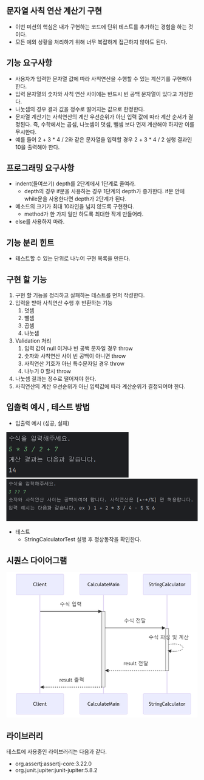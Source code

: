 ## 문자열 사칙 연산 계산기 구현

- 이번 미션의 핵심은 내가 구현하는 코드에 단위 테스트를 추가하는 경험을 하는 것이다.
- 모든 예외 상황을 처리하기 위해 너무 복잡하게 접근하지 않아도 된다.

## 기능 요구사항

- 사용자가 입력한 문자열 값에 따라 사칙연산을 수행할 수 있는 계산기를 구현해야 한다.
- 입력 문자열의 숫자와 사칙 연산 사이에는 반드시 빈 공백 문자열이 있다고 가정한다.
- 나눗셈의 경우 결과 값을 정수로 떨어지는 값으로 한정한다.
- 문자열 계산기는 사칙연산의 계산 우선순위가 아닌 입력 값에 따라 계산 순서가 결정된다. 즉, 수학에서는 곱셈, 나눗셈이 덧셈, 뺄셈 보다 먼저 계산해야 하지만 이를 무시한다.
- 예를 들어 2 + 3 * 4 / 2와 같은 문자열을 입력할 경우 2 + 3 * 4 / 2 실행 결과인 10을 출력해야 한다.

## 프로그래밍 요구사항

- indent(들여쓰기) depth를 2단계에서 1단계로 줄여라.
    - depth의 경우 if문을 사용하는 경우 1단계의 depth가 증가한다. if문 안에 while문을 사용한다면 depth가 2단계가 된다.
- 메소드의 크기가 최대 10라인을 넘지 않도록 구현한다.
    - method가 한 가지 일만 하도록 최대한 작게 만들어라.
- else를 사용하지 마라.

## 기능 분리 힌트

- 테스트할 수 있는 단위로 나누어 구현 목록을 만든다.

## 구현 할 기능

1. 구현 할 기능을 정리하고 실패하는 테스트를 먼저 작성한다.
2. 입력을 받아 사칙연산 수행 후 반환하는 기능
    1. 덧셈
    2. 뺄셈
    3. 곱셈
    4. 나눗셈
3. Validation 처리
    1. 입력 값이 null 이거나 빈 공백 문자일 경우 throw
    2. 숫자와 사칙연산 사이 빈 공백이 아니면 throw
    3. 사칙연산 기호가 아닌 특수문자일 경우 throw
    4. 나누기 0 할시 throw
4. 나눗셈 결과는 정수로 떨어져야 한다.
5. 사칙연산의 계산 우선순위가 아닌 입력값에 따라 계산순위가 결정되어야 한다.

## 입출력 예시 , 테스트 방법

- 입출력 예시 (성공, 실패)

![success.PNG](success.PNG)
![fail.PNG](fail.PNG)

- 테스트
    - StringCalculatorTest 실행 후 정상동작을 확인한다.

## 시퀀스 다이어그램

![sequenceDiagram.PNG](sequenceDiagram.PNG)

## 라이브러리

테스트에 사용중인 라이브러리는 다음과 같다.

- org.assertj:assertj-core:3.22.0
- org.junit.jupiter:junit-jupiter:5.8.2